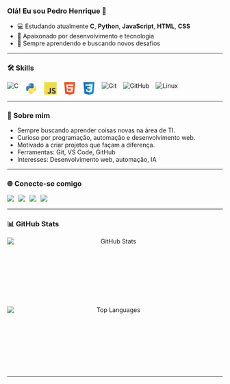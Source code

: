 ### Olá! Eu sou Pedro Henrique 👋

- 💻 Estudando atualmente **C**, **Python**, **JavaScript**, **HTML**, **CSS**
- 🎯 Apaixonado por desenvolvimento e tecnologia
- 🌱 Sempre aprendendo e buscando novos desafios

---

### 🛠 Skills
<div style="display: flex; gap: 15px; flex-wrap: wrap; align-items: center;">
  <img height="30" src="https://cdn.jsdelivr.net/gh/devicons/devicon/icons/c/c-original.svg" alt="C">
  <img height="30" src="https://raw.githubusercontent.com/devicons/devicon/master/icons/python/python-original.svg" alt="Python">
  <img height="30" src="https://raw.githubusercontent.com/devicons/devicon/master/icons/javascript/javascript-original.svg" alt="JavaScript">
  <img height="30" src="https://raw.githubusercontent.com/devicons/devicon/master/icons/html5/html5-original.svg" alt="HTML5">
  <img height="30" src="https://raw.githubusercontent.com/devicons/devicon/master/icons/css3/css3-original.svg" alt="CSS3">
  <img height="30" src="https://cdn.jsdelivr.net/gh/devicons/devicon/icons/git/git-original.svg" alt="Git">
  <img height="30" src="https://cdn.jsdelivr.net/gh/devicons/devicon/icons/github/github-original.svg" alt="GitHub">
  <img height="30" src="https://cdn.jsdelivr.net/gh/devicons/devicon/icons/linux/linux-original.svg" alt="Linux">
</div>

---

### 🌟 Sobre mim
- Sempre buscando aprender coisas novas na área de TI.  
- Curioso por programação, automação e desenvolvimento web.  
- Motivado a criar projetos que façam a diferença.
- Ferramentas: Git, VS Code, GitHub
- Interesses: Desenvolvimento web, automação, IA 

---

### 🌐 Conecte-se comigo
<div style="display: flex; gap: 10px; flex-wrap: wrap;">
  <a href="https://www.instagram.com/pedro.h.f.carlos/" target="_blank">
    <img src="https://img.shields.io/badge/-Instagram-%23E4405F?style=for-the-badge&logo=instagram&logoColor=white">
  </a>
  <a href="mailto:pedrohenriquefilgueiracarlos2@gmail.com" target="_blank">
    <img src="https://img.shields.io/badge/-Gmail-%23333?style=for-the-badge&logo=gmail&logoColor=white">
  </a>
  <a href="https://www.linkedin.com/in/pedro-henrique-filgueira-carlos-b07ab7262/" target="_blank">
    <img src="https://img.shields.io/badge/-LinkedIn-%230077B5?style=for-the-badge&logo=linkedin&logoColor=white">
  </a>
  <a href="https://github.com/PedrohfCarlos" target="_blank">
    <img src="https://img.shields.io/badge/-GitHub-%23000000?style=for-the-badge&logo=github&logoColor=white">
  </a>
</div>

---

### 📊 GitHub Stats
<div align="center" style="display: flex; flex-direction: column; gap: 10px;">
  <img src="https://github-readme-stats.vercel.app/api?username=PedrohfCarlos&show_icons=true&count_private=true&include_all_commits=true&theme=dracula&hide_border=false&locale=pt-br" height="150" alt="GitHub Stats" />
  <img src="https://github-readme-stats.vercel.app/api/top-langs?username=PedrohfCarlos&layout=compact&langs_count=5&theme=dracula&hide_border=false&locale=pt-br" height="150" alt="Top Languages" />
</div>

---

